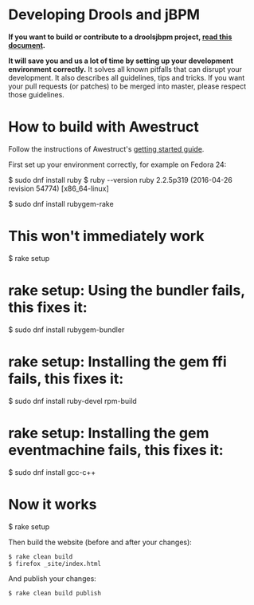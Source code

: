 Developing Drools and jBPM
==========================

**If you want to build or contribute to a droolsjbpm project, [read this document](https://github.com/kiegroup/droolsjbpm-build-bootstrap/blob/master/README.md).**

**It will save you and us a lot of time by setting up your development environment correctly.**
It solves all known pitfalls that can disrupt your development.
It also describes all guidelines, tips and tricks.
If you want your pull requests (or patches) to be merged into master, please respect those guidelines.

# How to build with Awestruct

Follow the instructions of Awestruct's [getting started guide](http://awestruct.org/getting_started/).

First set up your environment correctly, for example on Fedora 24:

$ sudo dnf install ruby
$ ruby --version
ruby 2.2.5p319 (2016-04-26 revision 54774) [x86_64-linux]

$ sudo dnf install rubygem-rake

# This won't immediately work
$ rake setup

# rake setup: Using the bundler fails, this fixes it:
$ sudo dnf install rubygem-bundler

# rake setup: Installing the gem ffi fails, this fixes it:
$ sudo dnf install ruby-devel rpm-build

# rake setup: Installing the gem eventmachine fails, this fixes it:
$ sudo dnf install gcc-c++

# Now it works
$ rake setup

Then build the website (before and after your changes):

    $ rake clean build
    $ firefox _site/index.html

And publish your changes:

    $ rake clean build publish

